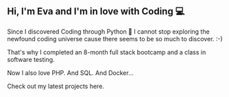 ## Hi, I'm Eva and I'm in love with **Coding** :computer:

Since I discovered Coding through Python :snake: I cannot stop exploring the newfound coding universe cause there seems to be so much to discover. :-)


That's why I completed an 8-month full stack bootcamp and a class in software testing.

Now I also love PHP. And SQL. And Docker...

Check out my latest projects here.
